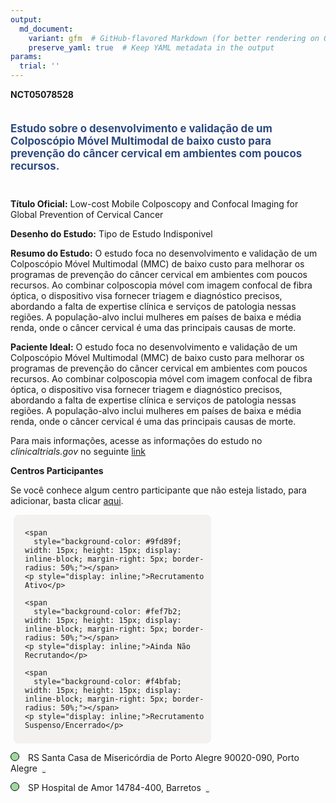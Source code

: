 ```yaml
---
output: 
  md_document:
    variant: gfm  # GitHub-flavored Markdown (for better rendering on GitHub)
    preserve_yaml: true  # Keep YAML metadata in the output
params:
  trial: ''
---
```


**NCT05078528**

<div style="padding: 5px 5px 5px 0px; font-size: 1.20em; font-weight: bold; color: #2E4A7F; text-align: left; margin-bottom: 20px">

Estudo sobre o desenvolvimento e validação de um Colposcópio Móvel
Multimodal de baixo custo para prevenção do câncer cervical em ambientes
com poucos recursos.

</div>

**Título Oficial:** Low-cost Mobile Colposcopy and Confocal Imaging for
Global Prevention of Cervical Cancer

**Desenho do Estudo:** Tipo de Estudo Indisponivel

**Resumo do Estudo:** O estudo foca no desenvolvimento e validação de um
Colposcópio Móvel Multimodal (MMC) de baixo custo para melhorar os
programas de prevenção do câncer cervical em ambientes com poucos
recursos. Ao combinar colposcopia móvel com imagem confocal de fibra
óptica, o dispositivo visa fornecer triagem e diagnóstico precisos,
abordando a falta de expertise clínica e serviços de patologia nessas
regiões. A população-alvo inclui mulheres em países de baixa e média
renda, onde o câncer cervical é uma das principais causas de morte.

**Paciente Ideal:** O estudo foca no desenvolvimento e validação de um
Colposcópio Móvel Multimodal (MMC) de baixo custo para melhorar os
programas de prevenção do câncer cervical em ambientes com poucos
recursos. Ao combinar colposcopia móvel com imagem confocal de fibra
óptica, o dispositivo visa fornecer triagem e diagnóstico precisos,
abordando a falta de expertise clínica e serviços de patologia nessas
regiões. A população-alvo inclui mulheres em países de baixa e média
renda, onde o câncer cervical é uma das principais causas de morte.

Para mais informações, acesse as informações do estudo no
*clinicaltrials.gov* no seguinte
[link](https://clinicaltrials.gov/ct2/show/NCT05078528)

**Centros Participantes**

Se você conhece algum centro participante que não esteja listado, para
adicionar, basta clicar
[aqui](https://flazar.shinyapps.io/formsapp?study_nct_id=NCT05078528&location_id=N%2FA&location_full_name=N%2FA&form_type=Adicionar%20Centro%7D).

<div style="margin-bottom: 8px; margin-left: 5px; padding: 8px; max-width: 300px; background-color: #f3f2f1; border-radius: 8px;">

<div style="margin-left: 10px;">

    <span 
      style="background-color: #9fd89f; width: 15px; height: 15px; display: inline-block; margin-right: 5px; border-radius: 50%;"></span>
    <p style="display: inline;">Recrutamento Ativo</p>

</div>

<div style="margin-left: 10px;">

    <span 
      style="background-color: #fef7b2; width: 15px; height: 15px; display: inline-block; margin-right: 5px; border-radius: 50%;"></span>
    <p style="display: inline;">Ainda Não Recrutando</p>

</div>

<div style="margin-left: 10px;">

    <span 
      style="background-color: #f4bfab; width: 15px; height: 15px; display: inline-block; margin-right: 5px; border-radius: 50%;"></span>
    <p style="display: inline;">Recrutamento Suspenso/Encerrado</p>

</div>

</div>

<span style="border: 0.5px solid black; display: inline-block; width: 12px; height: 12px; border-radius: 50%; margin-right: 10px; padding-bottom: 0px; background-color: #9fd89f;"></span>
RS Santa Casa de Misericórdia de Porto Alegre 90020-090, Porto Alegre
<span style="color: #2E4A7F; margin-left: 2px; padding: 2px; background-color: #f3f2f1; border-radius: 8px; font-weight: 500; font-size: 0.6">[REPORTAR
ERRO](https://flazar.shinyapps.io/formsapp?study_nct_id=NCT05078528&location_id=IRMANDADESANTACASADEMISERICORDIADEPORTOALEGREPORTOALEGRERIOGRANDEDOSUL90020090BRAZIL&location_full_name=Santa%20Casa%20de%20Miseric%C3%B3rdia%20de%20Porto%20Alegre%2C%2090020-090%2C%20Porto%20Alegre&form_type=Reportar%20Erro)</span>

<span style="border: 0.5px solid black; display: inline-block; width: 12px; height: 12px; border-radius: 50%; margin-right: 10px; padding-bottom: 0px; background-color: #9fd89f;"></span>
SP Hospital de Amor 14784-400, Barretos
<span style="color: #2E4A7F; margin-left: 2px; padding: 2px; background-color: #f3f2f1; border-radius: 8px; font-weight: 500; font-size: 0.6">[REPORTAR
ERRO](https://flazar.shinyapps.io/formsapp?study_nct_id=NCT05078528&location_id=BARRETOSCANCERHOSPITALBARRETOSSAOPAULO14784400BRAZIL&location_full_name=Hospital%20de%20Amor%2C%2014784-400%2C%20Barretos&form_type=Reportar%20Erro)</span>
